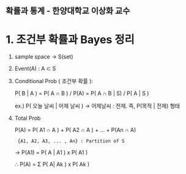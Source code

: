 ## 확률과 통계 - 한양대학교 이상화 교수

# 1. 조건부 확률과 Bayes 정리

1) sample space -> S(set)
2) Event(A) : A ⊂ S
3) Conditional Prob ( 조건부 확률 ):
    
    P( B | A ) = P( A ∩ B ) / P(A)
               = P( A ∩ B | S) / P( A | S )

    ex.) P( 오늘 날씨 | 어제 날씨 )
    -> 어제날씨 : 전제.  즉, P(목적 | 전제) 형태

4) Total Prob
    
    P(A) = P( A1 ∩ A ) + P( A2 ∩ A ) + ... + P(An ∩ A)
    
        {A1, A2, A3, ... , An} : Partition of S
        
    -> P(A1) = P( A | A1 ) x P( A1 )
    
    ∴ P(A) = Σ P( A| Ak ) x P( Ak )
